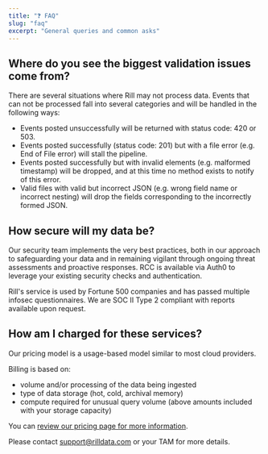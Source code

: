 ```yaml
---
title: "❓ FAQ"
slug: "faq"
excerpt: "General queries and common asks"
---
```

## Where do you see the biggest validation issues come from?

There are several situations where Rill may not process data. Events that can not be processed fall into several categories and will be handled in the following ways:

  * Events posted unsuccessfully will be returned with status code: 420 or 503.
  * Events posted successfully (status code: 201) but with a file error (e.g. End of File error) will stall the pipeline. 
  * Events posted successfully but with invalid elements (e.g. malformed timestamp) will be dropped, and at this time no method exists to notify of this error.
  * Valid files with valid but incorrect JSON (e.g. wrong field name or incorrect nesting) will drop the fields corresponding to the incorrectly formed JSON.
## How secure will my data be?

Our security team implements the very best practices, both in our approach to safeguarding your data and in remaining vigilant through ongoing threat assessments and proactive responses. RCC is available via Auth0 to leverage your existing security checks and authentication.

Rill's service is used by Fortune 500 companies and has passed multiple infosec questionnaires. We are SOC II Type 2 compliant with reports available upon request.
## How am I charged for these services?

Our pricing model is a usage-based model similar to most cloud providers.

Billing is based on: 
  * volume and/or processing of the data being ingested
  * type of data storage (hot, cold, archival memory) 
  * compute required for unusual query volume (above amounts included with your storage capacity) 

You can [review our pricing page for more information](https://www.rilldata.com/pricing).

Please contact [support@rilldata.com](mailto:support@rilldata.com) or your TAM for more details.
